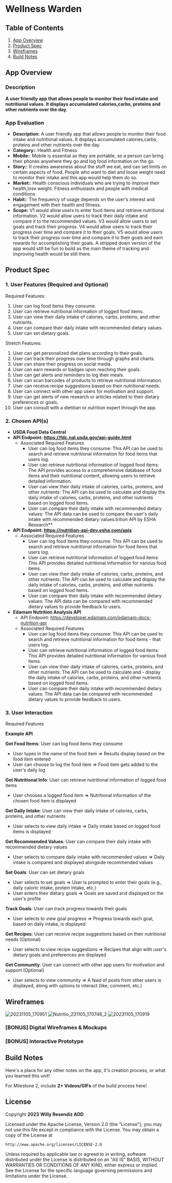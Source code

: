# **Wellness Warden**

## Table of Contents

1. [App Overview](#App-Overview)
1. [Product Spec](#Product-Spec)
1. [Wireframes](#Wireframes)
1. [Build Notes](#Build-Notes)

## App Overview

### Description 

**A user friendly app that allows people to monitor their food intake and nutritional values. It displays accumulated calories,carbs, proteins and other nutrients over the day.**

### App Evaluation

<!-- Evaluation of your app across the following attributes -->
- **Description**: A user friendly app that allows people to monitor their food intake and nutritional values. It displays accumulated calories,carbs, proteins and other nutrients over the day.
- **Category:**: Health and Fitness
- **Mobile:**: Mobile is essential as they are portable, so a person can bring their phones anywhere they go and log food information on the go. 
- **Story:**: It creates awareness about the stuff we eat, and can set limits on certain aspects of food. People who want to diet and loose weight need to monitor their intake and this app would help them do so.
- **Market:**: Health conscious individuals who are trying to improve their health,lose weight. Fitness enthusiasts and people with medical conditions.
- **Habit:**: The frequency of usage depends on the user's interest and engagement with their health and fitness.
- **Scope:** V1 would allow users to enter food items and retrieve nutritional information. V2 would allow users to track their daily intake and compare it to the recommended values. V3 would allow users to set goals and track their progress. V4 would allow users to track their progress over time and compare it to their goals. V5 would allow users to track their progress over time and compare it to their goals and earn rewards for accomplishing their goals. A stripped down version of the app would still be fun to build as the main theme of tracking and improving health would be still there.


## Product Spec

### 1. User Features (Required and Optional)

Required Features:
1. User can log food items they consume.
2. User can retrieve nutritional information of logged food items.
3. User can view their daily intake of calories, carbs, proteins, and other nutrients.
4. User can compare their daily intake with recommended dietary values.
5. User can set dietary goals.



Stretch Features:
1. User can get personalized diet plans according to their goals.
2. User can track their progress over time through graphs and charts.
3. User can share their progress on social media.
4. User can earn rewards or badges upon reaching their goals.
5. User can get alerts and reminders to log their meals.
6. User can scan barcodes of products to retrieve nutritional information.
7. User can receive recipe suggestions based on their nutritional needs.
8. User can connect with other app users for motivation and support.
9. User can get alerts of new research or articles related to their dietary preferences or goals.
10. User can consult with a dietitian or nutrition expert through the app.


### 2. Chosen API(s)

- **USDA Food Data Central**
- **API Endpoint: https://fdc.nal.usda.gov/api-guide.html**
  - Associated Required Features
    - User can log food items they consume: This API can be used to search and retrieve nutritional information for food items that users log.
    - User can retrieve nutritional information of logged food items: The API provides access to a comprehensive database of food items and their nutritional content, allowing users to retrieve detailed information.
    - User can view their daily intake of calories, carbs, proteins, and other nutrients: The API can be used to calculate and display the daily intake of calories, carbs, proteins, and other nutrients based on logged food items.
    - User can compare their daily intake with recommended dietary values: The API data can be used to compare the user's daily intake with recommended dietary values.trition API by ESHA Research**
- **API Endpoint: https://nutrition-api-dev.esha.com/apis**
  - Associated Required Features
     - User can log food items they consume: This API can be used to search and retrieve nutritional information for food items that users log.
     - User can retrieve nutritional information of logged food items: This API provides detailed nutritional information for various food items.
     - User can view their daily intake of calories, carbs, proteins, and other nutrients: The API can be used to calculate and display the daily intake of calories, carbs, proteins, and other nutrients based on logged food items.
     - User can compare their daily intake with recommended dietary values: The API data can be compared with recommended dietary values to provide feedback to users.
- **Edamam Nutrition Analysis API**
  - API Endpoint: https://developer.edamam.com/edamam-docs-nutrition-api
  - Associated Required Features
    - User can log food items they consume: This API can be used to search and retrieve nutritional information for food items     - that users log.
    - User can retrieve nutritional information of logged food items: This API provides detailed nutritional information for various food items.
    - User can view their daily intake of calories, carbs, proteins, and other nutrients: The API can be used to calculate and     - display the daily intake of calories, carbs, proteins, and other nutrients based on logged food items.
    - User can compare their daily intake with recommended dietary values: The API data can be compared with recommended dietary values to provide feedback to users. 

### 3. User Interaction

Required Features

**Example API**

**Get Food Items**: User can log food items they consume
- User types in the name of the food item
   => Results display based on the food item entered
- User can choose to log the food item
   => Food item gets added to the user's daily log

**Get Nutritional Info**: User can retrieve nutritional information of logged food items
- User chooses a logged food item
   => Nutritional information of the chosen food item is displayed

**Get Daily Intake**: User can view their daily intake of calories, carbs, proteins, and other nutrients
- User selects to view daily intake
   => Daily intake based on logged food items is displayed

**Get Recommended Values**: User can compare their daily intake with recommended dietary values
- User selects to compare daily intake with recommended values
   => Daily intake is compared and displayed alongside recommended values

**Set Goals**: User can set dietary goals
- User selects to set goals
   => User is prompted to enter their goals (e.g., daily caloric intake, protein intake, etc.)
- User enters their dietary goals
   => Goals are saved and displayed on the user's profile

**Track Goals**: User can track progress towards their goals
- User selects to view goal progress
   => Progress towards each goal, based on daily intake, is displayed

**Get Recipes**: User can receive recipe suggestions based on their nutritional needs (Optional)
- User selects to view recipe suggestions
   => Recipes that align with user's dietary goals and preferences are displayed

**Get Community**: User can connect with other app users for motivation and support (Optional)
- User selects to view community
   => A feed of posts from other users is displayed, along with options to interact (like, comment, etc.)

## Wireframes

<!-- Add picture of your hand sketched wireframes in this section -->

![20231105_170951](https://github.com/wresendiz1/and101-capstone/assets/105386979/cf60c2d0-199c-4e89-9130-01ca0d030a36)
![Nutritio_231105_170748_2](https://github.com/wresendiz1/and101-capstone/assets/105386979/6bbbb089-1c8e-4789-a9a2-a4465eab821c)
![20231105_170919](https://github.com/wresendiz1/and101-capstone/assets/105386979/7fd98c54-6387-4170-8fec-95cc26264a9e)


### [BONUS] Digital Wireframes & Mockups

### [BONUS] Interactive Prototype

## Build Notes

Here's a place for any other notes on the app, it's creation 
process, or what you learned this unit!  

For Milestone 2, include **2+ Videos/GIFs** of the build process here!

## License

Copyright **2023** **Willy Resendiz __ADD__**

Licensed under the Apache License, Version 2.0 (the "License");
you may not use this file except in compliance with the License.
You may obtain a copy of the License at

    http://www.apache.org/licenses/LICENSE-2.0

Unless required by applicable law or agreed to in writing, software
distributed under the License is distributed on an "AS IS" BASIS,
WITHOUT WARRANTIES OR CONDITIONS OF ANY KIND, either express or implied.
See the License for the specific language governing permissions and
limitations under the License.
